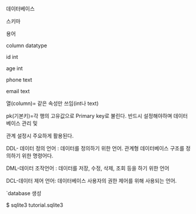 데이터베이스



스키마

용어

column			datatype

id					int

age					int

phone				text

email				text



열(column)= 같은 속성만 쓰임(int나 text)

pk(기본키)=각 행의 고유값으로 Primary key로 불린다. 반드시 설정해야하며 데이터베이스 관리 및 

관계 설정시 주요하게 활용된다.



DDL- 데이터 정의 언어 : 데이터를 정의하기 위한 언어. 관계형 데이터베이스 구조를 정의하기 위한 명령어다.

DML-데이터 조작언어 : 데이터를 저장, 수정, 삭제, 조회 등을 하기 위한 언어

DCL-데이터 제어 언어: 데이터베이스 사용자의 권한 제어를 위해 사용되는 언어.



`database  생성

$ sqlite3 tutorial.sqlite3